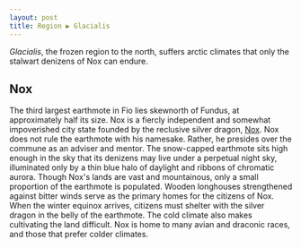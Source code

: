 ```yaml
---
layout: post
title: Region ▶ Glacialis
---
```


*Glacialis*, the frozen region to the north, suffers arctic climates that only the stalwart denizens of Nox can endure.

## Nox

The third largest earthmote in Fio lies skewnorth of Fundus, at approximately half its size. Nox is a fiercly independent and somewhat impoverished city state founded by the reclusive silver dragon, [Nox](). Nox does not rule the earthmote with his namesake. Rather, he presides over the commune as an adviser and mentor. The snow-capped earthmote sits high enough in the sky that its denizens may live under a perpetual night sky, illuminated only by a thin blue halo of daylight and ribbons of chromatic aurora. Though Nox's lands are vast and mountainous, only a small proportion of the earthmote is populated. Wooden longhouses strengthened against bitter winds serve as the primary homes for the citizens of Nox. When the winter equinox arrives, citizens must shelter with the silver dragon in the belly of the earthmote. The cold climate also makes cultivating the land difficult. Nox is home to many avian and draconic races, and those that prefer colder climates.
